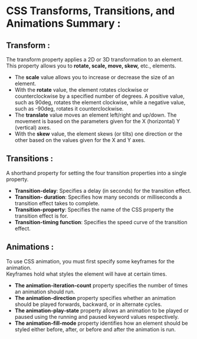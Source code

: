 # CSS Transforms, Transitions, and Animations Summary : 

## Transform : 

The transform property applies a 2D or 3D transformation to an element. This property allows you to **rotate, scale, move, skew,** etc., elements. <br>

- The **scale** value allows you to increase or decrease the size of an element.
- With the **rotate** value, the element rotates clockwise or counterclockwise by a specified number of degrees. A positive value, such as 90deg, rotates the element clockwise, while a negative value, such as -90deg, rotates it counterclockwise.
- The **translate** value moves an element left/right and up/down. The movement is based on the parameters given for the X (horizontal) Y (vertical) axes.
- With the **skew** value, the element skews (or tilts) one direction or the other based on the values given for the X and Y axes. <br>

## Transitions : 

A shorthand property for setting the four transition properties into a single property.  <br>

- **Transition-delay**: Specifies a delay (in seconds) for the transition effect.
- **Transition- duration**: Specifies how many seconds or milliseconds a transition effect takes to complete.
- **Transition-property**: Specifies the name of the CSS property the transition effect is for.
- **Transition-timing function**: Specifies the speed curve of the transition effect. <br>
 
 
## Animations : 

To use CSS animation, you must first specify some keyframes for the animation. <br>
Keyframes hold what styles the element will have at certain times. <br>

- **The animation-iteration-count** property specifies the number of times an animation should run.
- **The animation-direction** property specifies whether an animation should be played forwards, backward, or in alternate cycles.
- **The animation-play-state** property allows an animation to be played or paused using the running and paused keyword values respectively.
- **The animation-fill-mode** property identifies how an element should be styled either before, after, or before and after the animation is run.

